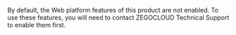 <div class = 'mk-warning'>

By default, the Web platform features of this product are not enabled. To use these features, you will need to contact ZEGOCLOUD Technical Support to enable them first.
</div>







